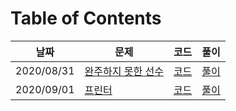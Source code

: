 # Table of Contents

| 날짜 | 문제 | 코드 | 풀이 |
| --- | --- | --- | --- |
| 2020/08/31 | [완주하지 못한 선수](https://programmers.co.kr/learn/courses/30/lessons/42576) | [코드](0831_42576.py) | [풀이](0831_42576.md) |
| 2020/09/01 | [프린터](https://programmers.co.kr/learn/courses/30/lessons/42587) | [코드](0901_42587.py) | [풀이](0901_42587.md) |